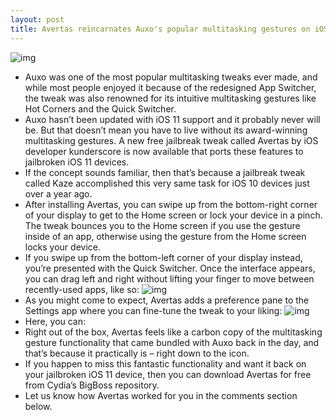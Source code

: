 ```yaml
---
layout: post
title: Avertas reincarnates Auxo's popular multitasking gestures on iOS 11
---
```

![img](http://media.idownloadblog.com/wp-content/uploads/2017/02/Kaze-Multitasking.png)
* Auxo was one of the most popular multitasking tweaks ever made, and while most people enjoyed it because of the redesigned App Switcher, the tweak was also renowned for its intuitive multitasking gestures like Hot Corners and the Quick Switcher.
* Auxo hasn’t been updated with iOS 11 support and it probably never will be. But that doesn’t mean you have to live without its award-winning multitasking gestures. A new free jailbreak tweak called Avertas by iOS developer kunderscore is now available that ports these features to jailbroken iOS 11 devices.
* If the concept sounds familiar, then that’s because a jailbreak tweak called Kaze accomplished this very same task for iOS 10 devices just over a year ago.
* After installing Avertas, you can swipe up from the bottom-right corner of your display to get to the Home screen or lock your device in a pinch. The tweak bounces you to the Home screen if you use the gesture inside of an app, otherwise using the gesture from the Home screen locks your device.
* If you swipe up from the bottom-left corner of your display instead, you’re presented with the Quick Switcher. Once the interface appears, you can drag left and right without lifting your finger to move between recently-used apps, like so:
![img](http://media.idownloadblog.com/wp-content/uploads/2017/02/Kaze-GIF.gif)
* As you might come to expect, Avertas adds a preference pane to the Settings app where you can fine-tune the tweak to your liking:
![img](http://media.idownloadblog.com/wp-content/uploads/2018/08/Avertas-Prefs.jpg)
* Here, you can:
* Right out of the box, Avertas feels like a carbon copy of the multitasking gesture functionality that came bundled with Auxo back in the day, and that’s because it practically is – right down to the icon.
* If you happen to miss this fantastic functionality and want it back on your jailbroken iOS 11 device, then you can download Avertas for free from Cydia’s BigBoss repository.
* Let us know how Avertas worked for you in the comments section below.

